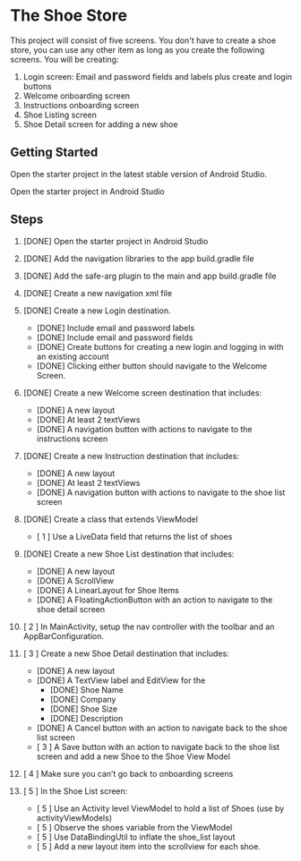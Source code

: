 # The Shoe Store

This project will consist of five screens. You don't have to create a shoe store, you can use any other item as long as you create the following screens. You will be creating:

1. Login screen: Email and password fields and labels plus create and login buttons
2. Welcome onboarding screen
3. Instructions onboarding screen
4. Shoe Listing screen
5. Shoe Detail screen for adding a new shoe

## Getting Started

Open the starter project in the latest stable version of Android Studio.

Open the starter project in Android Studio

## Steps

1. [DONE] Open the starter project in Android Studio

2. [DONE] Add the navigation libraries to the app build.gradle file

3. [DONE] Add the safe-arg plugin to the main and app build.gradle file

4. [DONE] Create a new navigation xml file

5. [DONE] Create a new Login destination.

   * [DONE] Include email and password labels 
   * [DONE] Include email and password fields
   * [DONE] Create buttons for creating a new login and logging in with an existing account
   * [DONE] Clicking either button should navigate to the Welcome Screen.

6. [DONE] Create a new Welcome screen destination that includes:

   * [DONE] A new layout
   * [DONE] At least 2 textViews
   * [DONE] A navigation button with actions to navigate to the instructions screen

7. [DONE] Create a new Instruction destination that includes:

   * [DONE] A new layout
   * [DONE] At least 2 textViews
   * [DONE] A navigation button with actions to navigate to the shoe list screen

8. [DONE] Create a class that extends ViewModel

   * [  1  ] Use a LiveData field that returns the list of shoes

9. [DONE] Create a new Shoe List destination that includes:

   * [DONE] A new layout
   * [DONE] A ScrollView
   * [DONE] A LinearLayout for Shoe Items
   * [DONE] A FloatingActionButton with an action to navigate to the shoe detail screen

10. [  2  ] In MainActivity, setup the nav controller with the toolbar and an AppBarConfiguration.

11. [  3  ] Create a new Shoe Detail destination that includes:

    * [DONE] A new layout
    * [DONE] A TextView label and EditView for the
      * [DONE] Shoe Name
      * [DONE] Company
      * [DONE] Shoe Size
      * [DONE] Description
    * [DONE] A Cancel button with an action to navigate back to the shoe list screen
    * [ 3 ] A Save button with an action to navigate back to the shoe list screen and add a new Shoe to the Shoe View Model

12. [  4  ] Make sure you can’t go back to onboarding screens

13. [  5  ] In the Shoe List screen:

    * [  5  ] Use an Activity level ViewModel to hold a list of Shoes (use by activityViewModels)
    * [  5  ] Observe the shoes variable from the ViewModel
    * [  5  ] Use DataBindingUtil to inflate the shoe_list layout
    * [  5  ] Add a new layout item into the scrollview for each shoe.